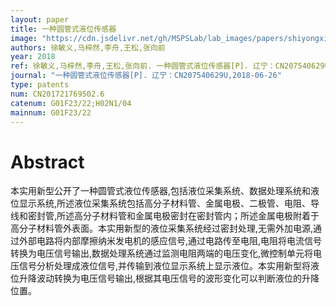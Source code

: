 ```yaml
---
layout: paper
title: 一种圆管式液位传感器
image: "https://cdn.jsdelivr.net/gh/MSPSLab/lab_images/papers/shiyongxinxing.png"
authors: 徐敏义,马梓然,李舟,王松,张向前
year: 2018
ref: 徐敏义,马梓然,李舟,王松,张向前. 一种圆管式液位传感器[P]. 辽宁：CN207540629U,2018-06-26
journal: "一种圆管式液位传感器[P]. 辽宁：CN207540629U,2018-06-26"
type: patents
num: CN201721769502.6
catenum: G01F23/22;H02N1/04
mainnum: G01F23/22
---
```


# Abstract

本实用新型公开了一种圆管式液位传感器,包括液位采集系统、数据处理系统和液位显示系统,所述液位采集系统包括高分子材料管、金属电极、二极管、电阻、导线和密封管,所述高分子材料管和金属电极密封在密封管内；所述金属电极附着于高分子材料管外表面。本实用新型的液位采集系统经过密封处理,无需外加电源,通过外部电路将内部摩擦纳米发电机的感应信号,通过电路传至电阻,电阻将电流信号转换为电压信号输出,数据处理系统通过监测电阻两端的电压变化,微控制单元将电压信号分析处理成液位信号,并传输到液位显示系统上显示液位。本实用新型将液位升降波动转换为电压信号输出,根据其电压信号的波形变化可以判断液位的升降位置。